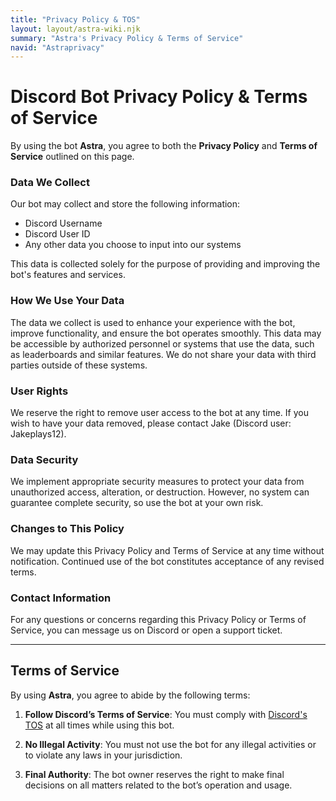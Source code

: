 ```yaml
---
title: "Privacy Policy & TOS"
layout: layout/astra-wiki.njk
summary: "Astra's Privacy Policy & Terms of Service"
navid: "Astraprivacy"
---
```


# Discord Bot Privacy Policy & Terms of Service

By using the bot **Astra**, you agree to both the **Privacy Policy** and **Terms of Service** outlined on this page.

### Data We Collect
Our bot may collect and store the following information:

- Discord Username
- Discord User ID
- Any other data you choose to input into our systems

This data is collected solely for the purpose of providing and improving the bot's features and services.

### How We Use Your Data
The data we collect is used to enhance your experience with the bot, improve functionality, and ensure the bot operates smoothly. This data may be accessible by authorized personnel or systems that use the data, such as leaderboards and similar features. We do not share your data with third parties outside of these systems.

### User Rights
We reserve the right to remove user access to the bot at any time. If you wish to have your data removed, please contact Jake (Discord user: Jakeplays12).

### Data Security
We implement appropriate security measures to protect your data from unauthorized access, alteration, or destruction. However, no system can guarantee complete security, so use the bot at your own risk.

### Changes to This Policy
We may update this Privacy Policy and Terms of Service at any time without notification. Continued use of the bot constitutes acceptance of any revised terms.

### Contact Information
For any questions or concerns regarding this Privacy Policy or Terms of Service, you can message us on Discord or open a support ticket.

---

## Terms of Service

By using **Astra**, you agree to abide by the following terms:

1. **Follow Discord’s Terms of Service**: You must comply with [Discord's TOS](https://discord.com/terms) at all times while using this bot.
   
2. **No Illegal Activity**: You must not use the bot for any illegal activities or to violate any laws in your jurisdiction.
   
3. **Final Authority**: The bot owner reserves the right to make final decisions on all matters related to the bot’s operation and usage.
